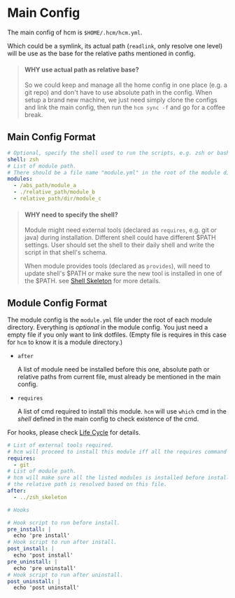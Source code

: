 # Main Config

The main config of hcm is `$HOME/.hcm/hcm.yml`.

Which could be a symlink, its actual path (`readlink`, only resolve one level) will be use as the base for the relative
paths mentioned in config.

> #### WHY use actual path as relative base?
>
> So we could keep and manage all the home config in one place (e.g. a git repo) and don't have to use absolute path in
> the config. When setup a brand new machine, we just need simply clone the configs and link the main config, then run
> the `hcm sync -f` and go for a coffee break.

## Main Config Format

```yaml
# Optional, specify the shell used to run the scripts, e.g. zsh or bash, defaults to bash.
shell: zsh
# List of module path.
# There should be a file name "module.yml" in the root of the module directory.
modules:
  - /abs_path/module_a
  - ./relative_path/module_b
  - relative_path/dir/module_c
```

> #### WHY need to specify the shell?
>
> Module might need external tools (declared as `requires`, e.g. git or java) during installation. Different shell could
> have different $PATH settings. User should set the shell to their daily shell and write the script in that shell's
> schema.
>
> When module provides tools (declared as `provides`), will need to update shell's $PATH or make sure the new tool is
> installed in one of the $PATH. see [Shell Skeleton][Shell Skeleton] for more details.

## Module Config Format

The module config is the `module.yml` file under the root of each module directory. Everything is *optional* in the
module config. You just need a empty file if you only want to link dotfiles. (Empty file is requires in this case for
`hcm` to know it is a module directory.)

   * `after`

      A list of module need be installed before this one, absolute path or relative paths from current file, must
      already be mentioned in the main config.

   * `requires`

      A list of cmd required to install this module. `hcm` will use `which` cmd in the *shell* defined in the main
      config to check existence of the cmd.

For hooks, please check [Life Cycle][Life Cycle] for details.

```yaml
# List of external tools required.
# hcm will proceed to install this module iff all the requires command if avaiable in $PATH, check with `which`.
requires:
  - git
# List of module path.
# hcm will make sure all the listed modules is installed before install this module.
# the relative path is resolved based on this file.
after:
  - ../zsh_skeleton

# Hooks

# Hook script to run before install.
pre_install: |
  echo 'pre install'
# Hook script to run after install.
post_install: |
  echo 'post install'
pre_uninstall: |
  echo 'pre uninstall'
# Hook script to run after uninstall.
post_uninstall: |
  echo 'post uninstall'

```

[Shell Skeleton]: TODO(timgreen)
[Life Cycle]: TODO(timgreen)
